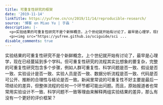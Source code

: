 ```yaml
---
title: 可重复性研究的框架
date: '2019-11-14'
linkTitle: https://yufree.cn/cn/2019/11/14/reproducible-research/
source: '博客 on Miao Yu | 于淼 '
description: |-
  <p>实验结果的可重复性研究不是个新鲜概念，上个世纪就开始有讨论了，最早是心理学，现在已经蔓延到多个学科。但可重复性研究的流程其实比想象的要复杂，完整的可重复性研究包含多个步骤，例如人群可重复性、科学问题是否一致、假设是否一致、实验设计是否一致、实验人员是否一致、数据分析流程是否一致、代码是否可公开、推断的合理性与结论是否一致。新闻里常说的可重复性不好主要是最后一项结论的差异，但整体流程的任何一个环节都可能出问题。而且，原始报道者也常常用实验设计不一致、科学问题不一致等理由来解释两组实验结果的差异，那么有没有一个更好的评价框架？</p>
  <p><img src="https://yufree.github.io/sciguide/sci ...
disable_comments: true
---
```

<p>实验结果的可重复性研究不是个新鲜概念，上个世纪就开始有讨论了，最早是心理学，现在已经蔓延到多个学科。但可重复性研究的流程其实比想象的要复杂，完整的可重复性研究包含多个步骤，例如人群可重复性、科学问题是否一致、假设是否一致、实验设计是否一致、实验人员是否一致、数据分析流程是否一致、代码是否可公开、推断的合理性与结论是否一致。新闻里常说的可重复性不好主要是最后一项结论的差异，但整体流程的任何一个环节都可能出问题。而且，原始报道者也常常用实验设计不一致、科学问题不一致等理由来解释两组实验结果的差异，那么有没有一个更好的评价框架？</p>
<p><img src="https://yufree.github.io/sciguide/sci ...